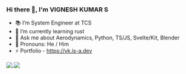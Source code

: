 ### Hi there 👋, I'm VIGNESH KUMAR S

<!--
**VICTORVICKIE/VICTORVICKIE** is a ✨ _special_ ✨ repository because its `README.md` (this file) appears on your GitHub profile.

Here are some ideas to get you started:

- 🔭 I’m currently working on ...
- 🌱 I’m currently learning ...
- 👯 I’m looking to collaborate on ...
- 🤔 I’m looking for help with ...
- 💬 Ask me about ...
- 📫 How to reach me: ...
- 😄 Pronouns: ...
- ⚡ Fun fact: ...
-->
- :books: I’m System Engineer at TCS
- 🔭 I’m currently learning rust
-  💬 Ask me about Aerodynamics, Python, TS/JS, Svelte/Kit, Blender
-  :man: Pronouns: He / Him
-  ⚡ Portfolio - https://vk.is-a.dev

<a href="#">
  <img align="center" src="https://readme-stats.clckblog.space/api?username=VICTORVICKIE&show_icons=true&theme=tokyonight&hide=issues,"/>
</a>
<a href="#">
  <img align="center" src="https://readme-stats.clckblog.space/api/top-langs/?username=VICTORVICKIE&layout=compact&theme=tokyonight&hide=scss,css,html"/>
</a>
